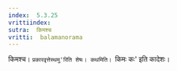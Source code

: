 ```yaml
---
index:  5.3.25
vrittiindex: 
sutra:  किमश्च
vritti:  balamanorama 
---
```


किमश्च। `प्रकारवृत्तेस्थमु'रिति शेषः। कथमिति। `किमः कः' इति कादेशः। 


